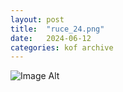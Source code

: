 ```yaml
---
layout:	post
title:	"ruce_24.png"
date:	2024-06-12
categories:	kof archive
---
```


![Image Alt](https://k0f.github.io/assets/ruce_24.png)